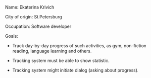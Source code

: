 Name: Ekaterina Krivich

City of origin: St.Petersburg

Occupation: Software developer

Goals:

* Track day-by-day progress of such activities, as gym, non-fiction reading, language learning and others.

* Tracking system must be able to show statistic.

* Tracking system might initiate dialog (asking about progress).
